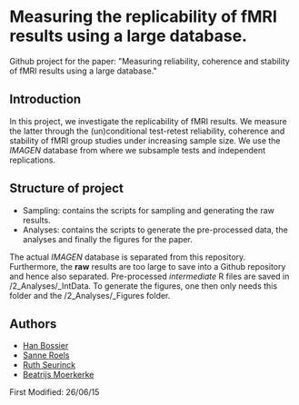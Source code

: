 # Measuring the replicability of fMRI results using a large database.

Github project for the paper:
"Measuring reliability, coherence and stability of fMRI results using a large database."

## Introduction

In this project, we investigate the replicability of fMRI results. We measure the latter through the (un)conditional test-retest reliability, coherence and stability of fMRI group studies under increasing sample size. 
We use the *IMAGEN* database from where we subsample tests and independent replications.

## Structure of project
* Sampling: contains the scripts for sampling and generating the raw results.
* Analyses: contains the scripts to generate the pre-processed data, the analyses and finally the figures for the paper. 

The actual *IMAGEN* database is separated from this repository. Furthermore, the **raw** results are too large to save into a Github repository and hence also separated. Pre-processed *intermediate* R files are saved in /2_Analyses/_IntData. 
To generate the figures, one then only needs this folder and the /2_Analyses/_Figures folder. 

## Authors
* [Han Bossier]
* [Sanne Roels]
* [Ruth Seurinck]
* [Beatrijs Moerkerke]
 
First Modified: 26/06/15


[Han Bossier]: http://telefoonboek.ugent.be/nl/people/802001626303
[Sanne Roels]: http://telefoonboek.ugent.be/nl/people/802000817361
[Ruth Seurinck]: http://telefoonboek.ugent.be/nl/people/801001629152
[Beatrijs Moerkerke]: http://telefoonboek.ugent.be/nl/people/801001453542

